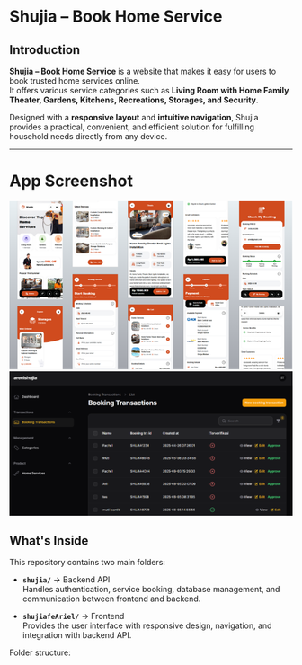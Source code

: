 # Shujia – Book Home Service

## Introduction
**Shujia – Book Home Service** is a website that makes it easy for users to book trusted home services online.  
It offers various service categories such as **Living Room with Home Family Theater, Gardens, Kitchens, Recreations, Storages, and Security**.  

Designed with a **responsive layout** and **intuitive navigation**, Shujia provides a practical, convenient, and efficient solution for fulfilling household needs directly from any device.

---

# App Screenshot

<img src="shujiafeAriel/public/assets/images/Shujia -.png" width="auto" height="auto" >
<img src="shujiafeAriel/public/assets/images/Screenshot 2025-09-04 235213.png" width="auto" height="auto" >

## What's Inside
This repository contains two main folders:

- **`shujia/`** → Backend API  
  Handles authentication, service booking, database management, and communication between frontend and backend.  

- **`shujiafeAriel/`** → Frontend  
  Provides the user interface with responsive design, navigation, and integration with backend API.  

Folder structure:
